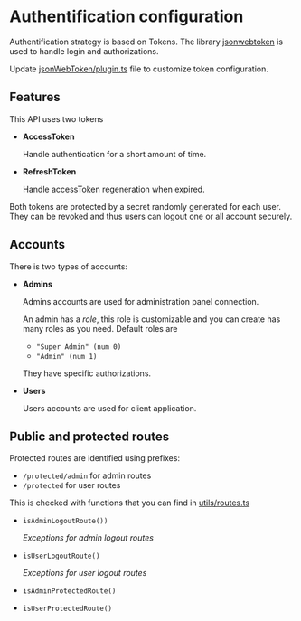 # Authentification configuration

Authentification strategy is based on Tokens. The library [jsonwebtoken](https://github.com/auth0/node-jsonwebtoken) is used to handle login and authorizations.

Update [jsonWebToken/plugin.ts](../src/plugins/jsonWebToken/plugin.ts) file to customize token configuration.

## Features

This API uses two tokens

-   **AccessToken**

    Handle authentication for a short amount of time.

-   **RefreshToken**

    Handle accessToken regeneration when expired.

Both tokens are protected by a secret randomly generated for each user. They can be revoked and thus users can logout one or all account securely.

## Accounts

There is two types of accounts:

-   **Admins**

    Admins accounts are used for administration panel connection.

    An admin has a _role_, this role is customizable and you can create has many roles as you need. Default roles are

    -   `"Super Admin" (num 0)`
    -   `"Admin" (num 1)`

    They have specific authorizations.

-   **Users**

    Users accounts are used for client application.

## Public and protected routes

Protected routes are identified using prefixes:

-   `/protected/admin` for admin routes
-   `/protected` for user routes

This is checked with functions that you can find in [utils/routes.ts](../src/utils/publicRoutes.ts)

-   `isAdminLogoutRoute())`

    _Exceptions for admin logout routes_

-   `isUserLogoutRoute()`

    _Exceptions for user logout routes_

-   `isAdminProtectedRoute()`
-   `isUserProtectedRoute()`

